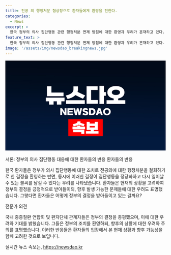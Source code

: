 ```yaml
---
title: 전공 의 행정처분 협상장으로 환자들에게 환영을 전한다.
categories:
  - News
excerpt: >
  한국 정부의 의사 집단행동 관련 행정처분 면제 방침에 대한 환영과 우려가 혼재하고 있다. 환자들과 환자단체는 이를 환영하며 고육지책으로 평가하고, 전공의의 복귀를 기대하고 있다. 그러나 반면에는 이로 인해 집단행동이 정당화되고 새로운 불씨가 남을 것이라는 우려도 있다. 환자 피해 최소화를 위한 조치이기는 하지만, 이로 인한 형평성 문제와 다음 정부에서의 집단행동 우려가 있다는지의 우려가 피력되고 있다.
feature_text: >
  한국 정부의 의사 집단행동 관련 행정처분 면제 방침에 대한 환영과 우려가 혼재하고 있다. 환자들과 환자단체는 이를 환영하며 고육지책으로 평가하고, 전공의의 복귀를 기대하고 있다. 그러나 반면에는 이로 인해 집단행동이 정당화되고 새로운 불씨가 남을 것이라는 우려도 있다. 환자 피해 최소화를 위한 조치이기는 하지만, 이로 인한 형평성 문제와 다음 정부에서의 집단행동 우려가 있다는지의 우려가 피력되고 있다.
image: '/assets/img/newsdao_breakingnews.jpg'
---
```


<p><img src="/assets/img/newsdao_breakingnews.jpg" alt="firstkoreanews 속보" /></p>

<p>서론: 정부의 의사 집단행동 대응에 대한 환자들의 반응
환자들의 반응</p>

<p>한국 환자들은 정부가 의사 집단행동에 대한 조치로 전공의에 대한 행정처분을 철회하기로 한 결정을 환영하는 반면, 동시에 이러한 결정이 집단행동을 정당화하고 다시 일어날 수 있는 불씨를 남길 수 있다는 우려를 나타냈습니다. 환자들은 현재의 상황을 고려하여 정부의 결정을 긍정적으로 받아들이되, 향후 발생 가능한 문제들에 대한 우려도 표명했습니다. 그렇다면 환자들은 어떻게 정부의 결정을 받아들이고 있는 걸까요?</p>

<p>전문가 의견</p>

<p>국내 중증질환 연합회 및 환자단체 관계자들은 정부의 결정을 총평했으며, 이에 대한 우려와 기대를 밝혔습니다. 그들은 정부의 조치를 환영하되, 향후의 상황에 대한 우려와 주의를 표명했습니다. 이러한 반응들은 환자들의 입장에서 본 현재 상황과 향후 가능성을 함께 고려한 것으로 보입니다.</p>
실시간 뉴스 속보는, <a href="https://newsdao.kr" rel="dofollow">https://newsdao.kr</a>



